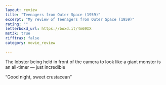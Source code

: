 ```yaml
---
layout: review
title: "Teenagers from Outer Space (1959)"
excerpt: "My review of Teenagers from Outer Space (1959)"
rating: ""
letterboxd_url: https://boxd.it/4m69IX
mst3k: true
rifftrax: false
category: movie_review

---
```


The lobster being held in front of the camera to look like a giant monster is an all-timer — just incredible 

“Good night, sweet crustacean”